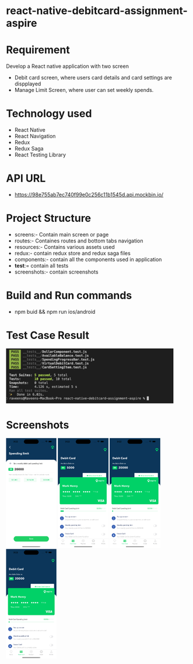 # react-native-debitcard-assignment-aspire

# Requirement

Develop a React native application with two screen

- Debit card screen, where users card details and card settings are dispplayed
- Manage Limit Screen, where user can set weekly spends.

# Technology used

- React Native
- React Navigation
- Redux
- Redux Saga
- React Testing Library

# API URL

- https://98e755ab7ec740f99e0c256c11b1545d.api.mockbin.io/

# Project Structure

- screens:- Contain main screen or page
- routes:- Containes routes and bottom tabs navigation
- resources:- Contains various assets used
- redux:- contain redux store and redux saga files
- components:- contain all the components used in application
- **test**:= contain all tests
- screenshots:- contain screenshots

# Build and Run commands

- npm buid && npm run ios/android

# Test Case Result

<img src="screenshots/image.png" height=150/>

# Screenshots

<img src="screenshots/scrrenshot1.png" height=300> <img src="screenshots/scrrenshot2.png" height=300> <img src="screenshots/scrrenshot3.png" height=300> <img src="screenshots/scrrenshot4.png" height=300>
